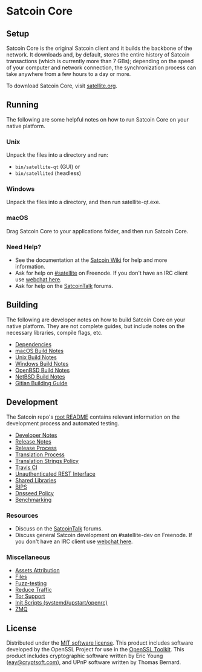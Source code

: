 Satcoin Core
=============

Setup
---------------------
Satcoin Core is the original Satcoin client and it builds the backbone of the network. It downloads and, by default, stores the entire history of Satcoin transactions (which is currently more than 7 GBs); depending on the speed of your computer and network connection, the synchronization process can take anywhere from a few hours to a day or more.

To download Satcoin Core, visit [satellite.org](https://satellite.org).

Running
---------------------
The following are some helpful notes on how to run Satcoin Core on your native platform.

### Unix

Unpack the files into a directory and run:

- `bin/satellite-qt` (GUI) or
- `bin/satellited` (headless)

### Windows

Unpack the files into a directory, and then run satellite-qt.exe.

### macOS

Drag Satcoin Core to your applications folder, and then run Satcoin Core.

### Need Help?

* See the documentation at the [Satcoin Wiki](https://satellite.info/)
for help and more information.
* Ask for help on [#satellite](http://webchat.freenode.net?channels=satellite) on Freenode. If you don't have an IRC client use [webchat here](http://webchat.freenode.net?channels=satellite).
* Ask for help on the [SatcoinTalk](https://satellitetalk.io/) forums.

Building
---------------------
The following are developer notes on how to build Satcoin Core on your native platform. They are not complete guides, but include notes on the necessary libraries, compile flags, etc.

- [Dependencies](dependencies.md)
- [macOS Build Notes](build-osx.md)
- [Unix Build Notes](build-unix.md)
- [Windows Build Notes](build-windows.md)
- [OpenBSD Build Notes](build-openbsd.md)
- [NetBSD Build Notes](build-netbsd.md)
- [Gitian Building Guide](gitian-building.md)

Development
---------------------
The Satcoin repo's [root README](/README.md) contains relevant information on the development process and automated testing.

- [Developer Notes](developer-notes.md)
- [Release Notes](release-notes.md)
- [Release Process](release-process.md)
- [Translation Process](translation_process.md)
- [Translation Strings Policy](translation_strings_policy.md)
- [Travis CI](travis-ci.md)
- [Unauthenticated REST Interface](REST-interface.md)
- [Shared Libraries](shared-libraries.md)
- [BIPS](bips.md)
- [Dnsseed Policy](dnsseed-policy.md)
- [Benchmarking](benchmarking.md)

### Resources
* Discuss on the [SatcoinTalk](https://satellitetalk.io/) forums.
* Discuss general Satcoin development on #satellite-dev on Freenode. If you don't have an IRC client use [webchat here](http://webchat.freenode.net/?channels=satellite-dev).

### Miscellaneous
- [Assets Attribution](assets-attribution.md)
- [Files](files.md)
- [Fuzz-testing](fuzzing.md)
- [Reduce Traffic](reduce-traffic.md)
- [Tor Support](tor.md)
- [Init Scripts (systemd/upstart/openrc)](init.md)
- [ZMQ](zmq.md)

License
---------------------
Distributed under the [MIT software license](/COPYING).
This product includes software developed by the OpenSSL Project for use in the [OpenSSL Toolkit](https://www.openssl.org/). This product includes
cryptographic software written by Eric Young ([eay@cryptsoft.com](mailto:eay@cryptsoft.com)), and UPnP software written by Thomas Bernard.
